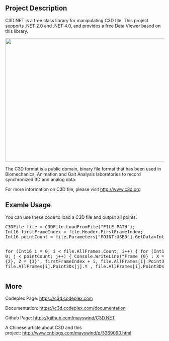 <h2><strong>Project Description</strong></h2>
<p>C3D.NET is a free class library for manipulating C3D file. This project supports .NET 2.0 and .NET 4.0, and provides a free Data Viewer based on this library.</p>
<p><img src="http://download-codeplex.sec.s-msft.com/Download?ProjectName=c3d&DownloadId=746151" alt="" width="643" height="393"></p>
<p>The C3D format is a public domain, binary file format that has been used in Biomechanics, Animation and Gait Analysis laboratories to record synchronized 3D and analog data.</p>
<p>For more information on C3D file, please visit <a href="http://www.c3d.org" target="_blank">
http://www.c3d.org</a></p>
<h2><strong>Examle Usage</strong></h2>
<p>You can use these code to load a C3D file and output all points.</p>
<pre>C3DFile file = C3DFile.LoadFromFile(&quot;FILE PATH&quot;);
Int16 firstFrameIndex = file.Header.FirstFrameIndex;
Int16 pointCount = file.Parameters[&quot;POINT:USED&quot;].GetData&lt;Int16&gt;();

for (Int16 i = 0; i &lt; file.AllFrames.Count; i&#43;&#43;)
{
    for (Int16 j = 0; j &lt; pointCount; j&#43;&#43;)
    {
        Console.WriteLine(&quot;Frame {0} : X = {1}, Y = {2}, Z = {3}&quot;,
            firstFrameIndex &#43; i,
            file.AllFrames[i].Point3Ds[j].X,
            file.AllFrames[i].Point3Ds[j].Y ,
            file.AllFrames[i].Point3Ds[j].Z);
    }
}
</pre>
<h2><strong>More</strong></h2>
<p>Codeplex Page:&nbsp;<a href="https://c3d.codeplex.com" target="_blank">https://c3d.codeplex.com</a></p>
<p>Documentation:&nbsp;<a href="https://c3d.codeplex.com/documentation" target="_blank">https://c3d.codeplex.com/documentation</a></p>
<p>Github Page:&nbsp;<a href="https://github.com/mayswind/C3D.NET" target="_blank">https://github.com/mayswind/C3D.NET</a></p>
<p>A Chinese article about C3D and this project:&nbsp;<a href="http://www.cnblogs.com/mayswind/p/3369090.html" target="_blank">http://www.cnblogs.com/mayswind/p/3369090.html</a></p>
